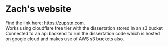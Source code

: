 # Zach's website
Find the link here: https://zupstn.com. \
Works using cloudflare free tier with the dissertation stored in an s3 bucket \
Connected to an api backend to run the dissertation code which is hosted on google cloud and makes use of AWS s3 buckets also.